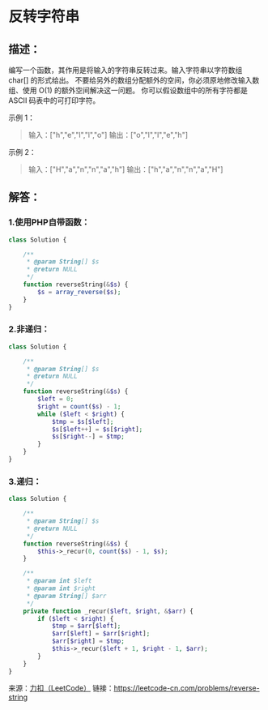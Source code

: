 # 反转字符串


## 描述：
编写一个函数，其作用是将输入的字符串反转过来。输入字符串以字符数组 char[] 的形式给出。
不要给另外的数组分配额外的空间，你必须原地修改输入数组、使用 O(1) 的额外空间解决这一问题。
你可以假设数组中的所有字符都是 ASCII 码表中的可打印字符。

示例 1：
> 输入：["h","e","l","l","o"]
> 输出：["o","l","l","e","h"]

示例 2：
> 输入：["H","a","n","n","a","h"]
> 输出：["h","a","n","n","a","H"]


## 解答：

### 1.使用PHP自带函数：
```php
class Solution {

    /**
     * @param String[] $s
     * @return NULL
     */
    function reverseString(&$s) {
        $s = array_reverse($s);
    }
}
```

### 2.非递归：
```php
class Solution {

    /**
     * @param String[] $s
     * @return NULL
     */
    function reverseString(&$s) {
        $left = 0;
        $right = count($s) - 1;
        while ($left < $right) {
            $tmp = $s[$left];
            $s[$left++] = $s[$right];
            $s[$right--] = $tmp;
        }
    }
}
```

### 3.递归：
```php
class Solution {

    /**
     * @param String[] $s
     * @return NULL
     */
    function reverseString(&$s) {
        $this->_recur(0, count($s) - 1, $s);
    }

    /**
     * @param int $left
     * @param int $right
     * @param String[] $arr
     */
    private function _recur($left, $right, &$arr) {
        if ($left < $right) {
            $tmp = $arr[$left];
            $arr[$left] = $arr[$right];
            $arr[$right] = $tmp;
            $this->_recur($left + 1, $right - 1, $arr);
        }
    }
}
```


来源：[力扣（LeetCode）](https://leetcode-cn.com/problems/reverse-string)
链接：https://leetcode-cn.com/problems/reverse-string
